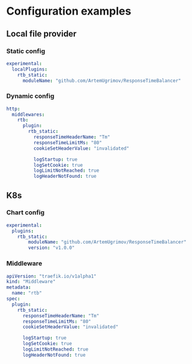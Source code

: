 # Configuration examples

## Local file provider

### Static config
```yaml
experimental:
  localPlugins:
    rtb_static:
      moduleName: "github.com/ArtemUgrimov/ResponseTimeBalancer"

```
### Dynamic config
```yaml
http:
  middlewares:
    rtb:
      plugin:
        rtb_static:
          responseTimeHeaderName: "Tm"
          responseTimeLimitMs: "80"
          cookieSetHeaderValue: "invalidated"

          logStartup: true
          logSetCookie: true
          logLimitNotReached: true
          logHeaderNotFound: true
```

## K8s

### Chart config
```yaml
experimental:
  plugins:
    rtb_static:
        moduleName: "github.com/ArtemUgrimov/ResponseTimeBalancer"
        version: "v1.0.0"
```

### Middleware
```yaml
apiVersion: "traefik.io/v1alpha1"
kind: "Middleware"
metadata:
  name: "rtb"
spec:
  plugin:
    rtb_static:
      responseTimeHeaderName: "Tm"
      responseTimeLimitMs: "80"
      cookieSetHeaderValue: "invalidated"

      logStartup: true
      logSetCookie: true
      logLimitNotReached: true
      logHeaderNotFound: true
```